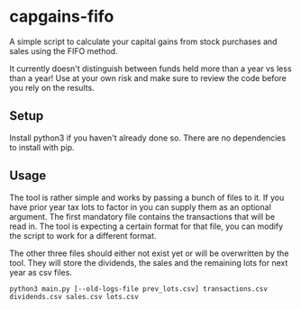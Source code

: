 # capgains-fifo

A simple script to calculate your capital gains from stock purchases and sales using the FIFO method.

It currently doesn't distinguish between funds held more than a year vs less than a year!
Use at your own risk and make sure to review the code before you rely on the results.

## Setup

Install python3 if you haven't already done so. There are no dependencies to install with pip.

## Usage

The tool is rather simple and works by passing a bunch of files to it.
If you have prior year tax lots to factor in you can supply them as an optional argument.
The first mandatory file contains the transactions that will be read in.
The tool is expecting a certain format for that file, you can modify the script to work for a different format.

The other three files should either not exist yet or will be overwritten by the tool.
They will store the dividends, the sales and the remaining lots for next year as csv files.

```shell
python3 main.py [--old-logs-file prev_lots.csv] transactions.csv dividends.csv sales.csv lots.csv
```
